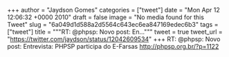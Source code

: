 
+++
author = "Jaydson Gomes"
categories = ["tweet"]
date = "Mon Apr 12 12:06:32 +0000 2010"
draft = false
image = "No media found for this Tweet"
slug = "6a049d1d588a2d5564c643ec6ea847169edec6b3"
tags = ["tweet"]
title = """RT: @phpsp: Novo post: En..."""
tweet = true
tweet_url = "https://twitter.com/jaydson/status/12042609534"
+++
RT: @phpsp: Novo post: Entrevista: PHPSP participa do E-Farsas http://phpsp.org.br/?p=1122
